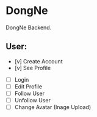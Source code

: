 # DongNe

DongNe Backend.

## User:

- [v] Create Account
- [v] See Profile
- [ ] Login
- [ ] Edit Profile
- [ ] Follow User
- [ ] Unfollow User
- [ ] Change Avatar (Inage Upload)
